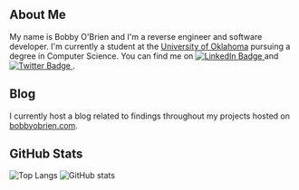 ## About Me

My name is Bobby O'Brien and I'm a reverse engineer and software developer. I'm currently a student at the [University of Oklahoma](https://www.ou.edu/) pursuing a degree in Computer Science. You can find me on <a href="https://www.linkedin.com/in/bobby-o-brien-9b7565235/">
    <img src="https://img.shields.io/badge/LinkedIn-blue?style=flat-square&logo=linkedin&logoColor=white" alt="LinkedIn Badge"/>
  </a> and <a href="https://twitter.com/omen0x8">
    <img src="https://img.shields.io/badge/Twitter-blue?style=flat-square&logo=twitter&logoColor=white" alt="Twitter Badge"/>
  </a>.

## Blog

I currently host a blog related to findings throughout my projects hosted on [bobbyobrien.com](https://bobbyobrien.com/).

## GitHub Stats

![Top Langs](https://github-readme-stats-omen0x8.vercel.app/api/top-langs/?username=omen0x8&theme=tokyonight)
![GitHub stats](https://github-readme-stats-omen0x8.vercel.app/api?username=omen0x8&count_private=true&include_all_commits=true&line_height=30&theme=tokyonight)

